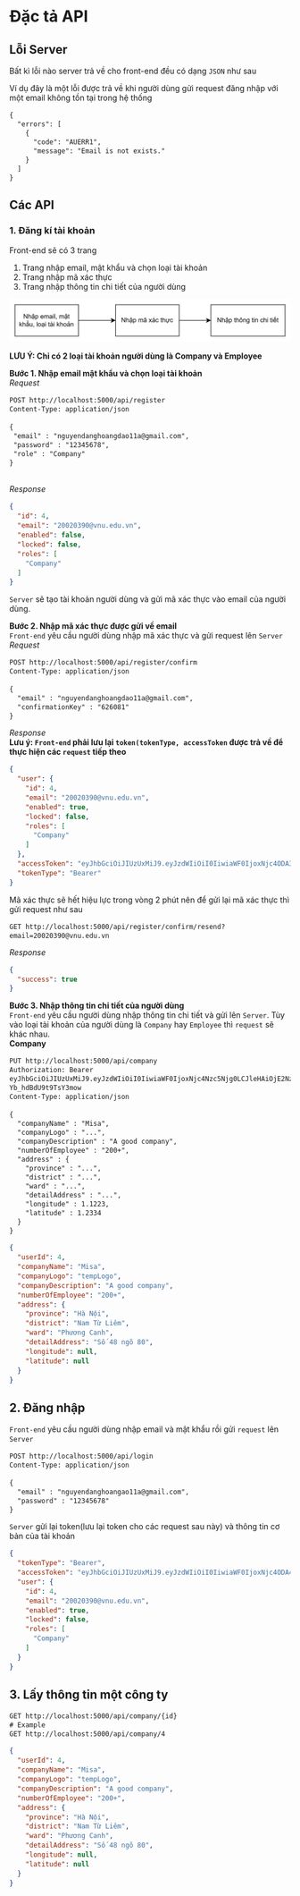 # Đặc tả API

## Lỗi Server
Bất kì lỗi nào server trả về cho front-end đều có dạng `JSON` như sau

Ví dụ đây là một lỗi được trả về khi người dùng gửi request đăng nhập
với một email không tồn tại trong hệ thống
```
{
  "errors": [
    {
      "code": "AUERR1",
      "message": "Email is not exists."
    }
  ]
}
```

## Các API
### 1. Đăng kí tài khoản
Front-end sẽ có 3 trang 
1. Trang nhập email, mật khẩu và chọn loại tài khoản
2. Trang nhập mã xác thực
3. Trang nhập thông tin chi tiết của người dùng

![img.png](readme/img.png)

<b>LƯU Ý: Chỉ có 2 loại tài khoản người dùng là Company và Employee</b>

<b>Bước 1. Nhập email mật khẩu và chọn loại tài khoản</b>
<br><i>Request</i>
```http request
POST http://localhost:5000/api/register
Content-Type: application/json

{
 "email" : "nguyendanghoangdao11a@gmail.com",
 "password" : "12345678",
 "role" : "Company"
}
```
<br><i>Response</i>
```json
{
  "id": 4,
  "email": "20020390@vnu.edu.vn",
  "enabled": false,
  "locked": false,
  "roles": [
    "Company"
  ]
}
```

`Server` sẽ tạo tài khoản người dùng và gửi mã xác thực vào email của người dùng.

<b>Bước 2. Nhập mã xác thực được gửi về email</b>
<br>`Front-end` yêu cầu người dùng nhập mã xác thực và gửi request lên `Server`
<br><i>Request</i>
```http request
POST http://localhost:5000/api/register/confirm
Content-Type: application/json

{
  "email" : "nguyendanghoangdao11a@gmail.com",
  "confirmationKey" : "626081"
}
```
<i>Response</i>
<br><b>Lưu ý: `Front-end` phải lưu lại `token(tokenType, accessToken` được trả về
để thực hiện các `request` tiếp theo</b>
```json
{
  "user": {
    "id": 4,
    "email": "20020390@vnu.edu.vn",
    "enabled": true,
    "locked": false,
    "roles": [
      "Company"
    ]
  },
  "accessToken": "eyJhbGciOiJIUzUxMiJ9.eyJzdWIiOiI0IiwiaWF0IjoxNjc4ODA3NTc1LCJleHAiOjE2Nzk0MTIzNzV9.jx2fqHszwsgbDIqqnEgXwEw6gyamnLBGCq_6C7hAcSOO3HzAFGKZpT0Zsqb0mmwE2aU8p78ltvVpeSrtbEFV1g",
  "tokenType": "Bearer"
}
```
Mã xác thực sẽ hết hiệu lực trong vòng 2 phút nên để gửi lại mã
xác thực thì gửi request như sau
```http request
GET http://localhost:5000/api/register/confirm/resend?email=20020390@vnu.edu.vn
```
<i>Response</i>
```json
{
  "success": true
}
```
<b>Bước 3. Nhập thông tin chi tiết của người dùng</b><br>
`Front-end` yêu cầu người dùng nhập thông tin chi tiết và
gửi lên `Server`.
Tùy vào loại tài khoản của người dùng là `Company` hay `Employee`
thì `request` sẽ khác nhau.
<br>
<b>Company</b>
```http request
PUT http://localhost:5000/api/company
Authorization: Bearer eyJhbGciOiJIUzUxMiJ9.eyJzdWIiOiI0IiwiaWF0IjoxNjc4Nzc5Njg0LCJleHAiOjE2NzkzODQ0ODR9.x7sXeuitQCsygr4LIdqZ8NCU4RUTzoIq7ZJ0mgKwtRAf3ONQ5EOcM3u9mKWJBgvrOpR-Yb_hdBdU9t9TsY3mow
Content-Type: application/json

{
  "companyName" : "Misa",
  "companyLogo" : "...",
  "companyDescription" : "A good company",
  "numberOfEmployee" : "200+",
  "address" : {
    "province" : "...",
    "district" : "...",
    "ward" : "...",
    "detailAddress" : "...",
    "longitude" : 1.1223,
    "latitude" : 1.2334   
  }
}
```
```json
{
  "userId": 4,
  "companyName": "Misa",
  "companyLogo": "tempLogo",
  "companyDescription": "A good company",
  "numberOfEmployee": "200+",
  "address": {
    "province": "Hà Nội",
    "district": "Nam Từ Liêm",
    "ward": "Phương Canh",
    "detailAddress": "Số 48 ngõ 80",
    "longitude": null,
    "latitude": null
  }
}
```

## 2. Đăng nhập
`Front-end` yêu cầu người dùng nhập email và mật khẩu rồi gửi `request` lên `Server`
```http request
POST http://localhost:5000/api/login
Content-Type: application/json

{
  "email" : "nguyendanghoangao11a@gmail.com",
  "password" : "12345678"
}
```
`Server` gửi lại token(lưu lại token cho các request sau này) và thông tin cơ bản của tài khoản
```json
{
  "tokenType": "Bearer",
  "accessToken": "eyJhbGciOiJIUzUxMiJ9.eyJzdWIiOiI0IiwiaWF0IjoxNjc4ODA4NTc5LCJleHAiOjE2Nzk0MTMzNzl9.TsZMV2iZnA3Js1sGcirZYGBKy4Vq5s_t-EY3zQobULVS08FNNAcsZtqTZDIWRkzhnba4ILk_TdYivOeOA48K_w",
  "user": {
    "id": 4,
    "email": "20020390@vnu.edu.vn",
    "enabled": true,
    "locked": false,
    "roles": [
      "Company"
    ]
  }
}
```

## 3. Lấy thông tin một công ty
```http request
GET http://localhost:5000/api/company/{id}
# Example
GET http://localhost:5000/api/company/4
```
```json
{
  "userId": 4,
  "companyName": "Misa",
  "companyLogo": "tempLogo",
  "companyDescription": "A good company",
  "numberOfEmployee": "200+",
  "address": {
    "province": "Hà Nội",
    "district": "Nam Từ Liêm",
    "ward": "Phương Canh",
    "detailAddress": "Số 48 ngõ 80",
    "longitude": null,
    "latitude": null
  }
}
```

